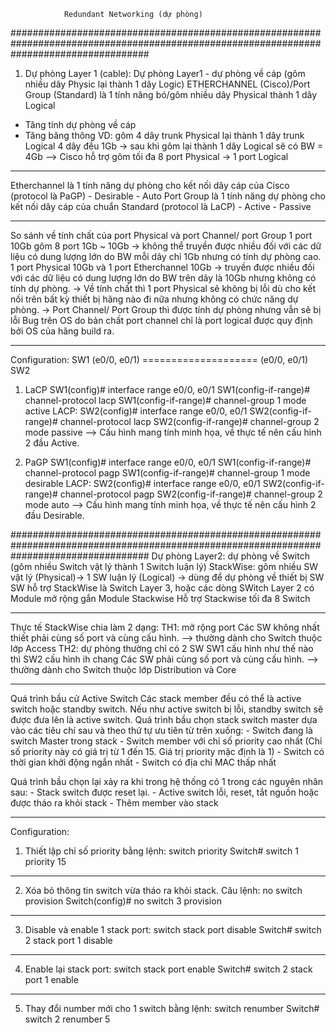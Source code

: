 				Redundant Networking (dự phòng)
#########################################################################################################################################
1. Dự phòng Layer 1 (cable): Dự phòng Layer1 - dự phòng về cáp (gôm nhiều dây Physic lại thành 1 dây Logic)
ETHERCHANNEL (Cisco)/Port Group (Standard) là 1 tính năng bó/gôm nhiều dây Physical thành 1 dây Logical
- Tăng tính dự phòng về cáp
- Tăng băng thông
VD: gôm 4 dây trunk Physical lại thành 1 dây trunk Logical
4 dây đều 1Gb -> sau khi gôm lại thành 1 dây Logical sẽ có BW = 4Gb
--> Cisco hỗ trợ gôm tối đa 8 port Physical -> 1 port Logical

---------------------------------------------------------------------------------------------------------------------------------------
Etherchannel là 1 tính năng dự phòng cho kết nối dây cáp của Cisco (protocol là PaGP)
	- Desirable 
	- Auto
Port Group là 1 tính năng dự phòng cho kết nối dây cáp của chuẩn Standard (protocol là LaCP)
	- Active
	- Passive

---------------------------------------------------------------------------------------------------------------------------------------
So sánh về tính chất của port Physical và port Channel/ port Group
1 port 10Gb gôm 8 port 1Gb ~ 10Gb -> không thể truyền được nhiều đối với các dữ liệu có dung lượng lớn do BW mỗi dây chỉ 1Gb nhưng có tính dự phòng cao.
1 port Physical 10Gb và 1 port Etherchannel 10Gb -> truyền được nhiều đối với các dữ liệu có dung lượng lớn do BW trên dây là 10Gb  nhưng không có tính dự phòng.
-> Về tính chất thì 1 port Physical sẽ không bị lỗi dù cho kết nối trên bất kỳ thiết bị hãng nào đi nữa nhưng không có chức năng dự phòng.
-> Port Channel/ Port Group thì được tính dự phòng nhưng vẫn sẽ bị lỗi Bug trên OS do bản chất port channel chỉ là port logical được quy định bởi OS của hãng build ra.

---------------------------------------------------------------------------------------------------------------------------------------
Configuration:
	SW1 (e0/0, e0/1) ==================== (e0/0, e0/1) SW2 

1. LaCP
SW1(config)# interface range e0/0, e0/1
SW1(config-if-range)# channel-protocol lacp
SW1(config-if-range)# channel-group 1 mode active
LACP:
SW2(config)# interface range e0/0, e0/1
SW2(config-if-range)# channel-protocol lacp
SW2(config-if-range)# channel-group 2 mode passive
--> Cấu hình mang tính minh họa, về thực tế nên cấu hình 2 đầu Active.

2. PaGP
SW1(config)# interface range e0/0, e0/1
SW1(config-if-range)# channel-protocol pagp
SW1(config-if-range)# channel-group 1 mode desirable
LACP:
SW2(config)# interface range e0/0, e0/1
SW2(config-if-range)# channel-protocol pagp
SW2(config-if-range)# channel-group 2 mode auto
--> Cấu hình mang tính minh họa, về thực tế nên cấu hình 2 đầu Desirable.

#########################################################################################################################################
Dự phòng Layer2: dự phòng về Switch (gôm nhiều Switch vật lý thành 1 Switch luận lý)
StackWise: gôm nhiều SW vật lý (Physical)-> 1 SW luận lý (Logical)
-> dùng để dự phòng về thiết bị SW
SW hỗ trợ StackWise là Switch Layer 3, hoặc các dòng SWitch Layer 2 có Module mở rộng gắn Module Stackwise
Hỗ trợ Stackwise tối đa 8 Switch 

----------------------------------------------------------------------------------------------------------------------------------------
Thực tế StackWise chia làm 2 dạng:
TH1: mở rộng port
Các SW không nhất thiết phải cùng số port và cùng cấu hình.
--> thường dành cho Switch thuộc lớp Access
TH2: dự phòng thường chỉ có 2 SW 
SW1 cấu hình như thế nào thì SW2 cấu hình ih chang
Các SW phải cùng số port và cùng cấu hình.
--> thường dành cho Switch thuộc lớp Distribution và Core

----------------------------------------------------------------------------------------------------------------------------------------
Quá trình bầu cử Active Switch
Các stack member đều có thể là active switch hoặc standby switch. Nếu như active switch bị lỗi, standby switch sẽ được đưa lên là active switch. 
Quá trình bầu chọn stack switch master dựa vào các tiêu chí sau và theo thứ tự ưu tiên từ trên xuống:
	- Switch đang là switch Master trong stack
	- Switch member với chỉ số priority cao nhất (Chỉ số priority này có giá trị từ 1 đến 15. Giá trị priority mặc định là 1)
	- Switch có thời gian khởi động ngắn nhất
	- Switch có địa chỉ MAC thấp nhất

Quá trình bầu chọn lại xảy ra khi trong hệ thống có 1 trong các nguyên nhân sau:
	- Stack switch được reset lại.
	- Active switch lỗi, reset, tắt nguồn hoặc được tháo ra khỏi stack
	- Thêm member vào stack

----------------------------------------------------------------------------------------------------------------------------------------
Configuration:
1. Thiết lập chỉ số priority bằng lệnh: switch <stack-member-number> priority <new-priority-number> 
Switch# switch 1 priority 15

----------------------------------------------------------------------------------------------------------------------------------------
2. Xóa bỏ thông tin switch vừa tháo ra khỏi stack. Câu lệnh:  no switch <stack-member-number> provision
Switch(config)# no switch 3 provision
----------------------------------------------------------------------------------------------------------------------------------------

3. Disable và enable 1 stack port: switch <stack-member-number> stack port <port-number> disable
Switch# switch 2 stack port 1 disable
----------------------------------------------------------------------------------------------------------------------------------------

4. Enable lại stack port: switch <stack-member-number> stack port <port-number> enable
Switch# switch 2 stack port 1 enable
----------------------------------------------------------------------------------------------------------------------------------------

5. Thay đổi number mới cho 1 switch bằng lệnh: switch <current-stack-member-number> renumber <new-stack-member-number>
Switch# switch 2 renumber 5

